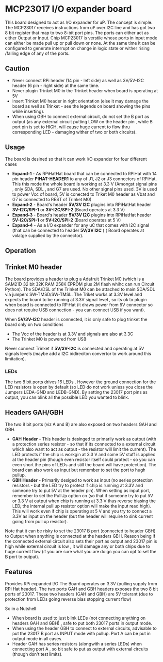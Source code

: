 # MCP23017 I/O expander board
This board designed to act as I/O expander for uP. The concept is simple. The MCP23017 receives instructions 
from uP over I2C line and has got two 8 bit register that map to two 8-bit port pins. The ports can either act as 
either Output or Input. Chip MCP23017 is verstile whose ports in input mode can either be made pull up or pull down or none. At the same time it can be configured to generate interrupt on change in logic state or wither rising /falling edge of any of the ports.
## Caution
  - Never connect RPi header (14 pin - left side) as well as 3V/5V-I2C header (6 pin - right side) at the same time.
  - Never plugin Trinket M0 in the Trinket header when board is operating at 5V 
  - Insert Trinket M0 header in right orientation (else it may damage the board as well as Trinket - see the legends on board showing the pins while inserting).
  - When using GBH to connect external circuit, do not set the B port as output (as any external circuit putting LOW on the header pin , while B port pin is set to HIGH, will cause huge current to flow thru corresponding LED - damaging wither of two or both circuits).

## Usage
The board is desined so that it can work I/O expander for four different cases
  - **Expand-1** - As RPiHatHat board that can be connected to RPiHat with 14 pin header **PIHAT-HEADER1** to any of J1, J2 or J3 connectors of RPiHat. This this mode the whole board is working at 3.3 V (Amongst signal pins , only SDA, SDL , and G7 are used. No other signal pins used. 3V is used to power Vcc of board, 5V is conected to Triket M0 header as Vbat and G7 is connected to REST of Trinket M0)
  - **Expand-2** - Board's header **5V/3V I2C** plugins into RPiHatHat header **3V-I2C/SPI-1** or **3V-I2C/SPI-2**  (Board operates at 3.3 V)
  - **Expand-3** - Board's header **5V/3V I2C** plugins into RPiHatHat header **5V-I2C/SPI-1** or **5V-I2C/SPI-2**  (Board operates at 5 V)
  - **Expand-4** - As a I/O expander for any uC that comes with I2C signal (that can be connected to header **5V/3V I2C** ) ( Board operates at volatge supplied by the connector).

## Operation

## Trinket M0 header
The board provides a header to plug a Adafruit Trinket M0 (which is a SAM21D 32 bit 32K RAM 256K EPROM plus 2M flash whihc can run Circuit Python). The SDA/DSL of the Trinket M0 can be attached to main SDA/SDL via jumpers SW-TMSD/SW-TMSL. The Triket works at 3.3V level and expects the board to be running at 3.3V signal level , so its ok to plugin when board is connected to RPiHat (it draws power from 5V connector so does not require USB connection - you can connect USB if you want). 

When **5V/3V-I2C** header is connected, it is only safe to plug trinket the board only on two conditions
  - The Vcc of the header is at 3.3V and signals are also at 3.3C
  - The Trinket M0 is powered from USB

Never connect Trinket if **5V/3V-I2C** is connected and operating at 5V signals levels (maybe add a I2C bidireciton convertor to work around this limitation).

### LEDs
The two 8 bit ports drives 16 LEDs . However the ground connection for the LED resistors is open by default (so LED do not work unless you close the Jumpers LEDA-GND and LEDB-GND). By setting the 23017 port pins as output, you can blink all the possible LED you wanted to blink.

## Headers GAH/GBH
The two 8 bit ports (viz A and B) are also exposed on two headers GAH and GBH. 
  - **GAH Header** - This header is desinged to primarily work as output (with a protection series resistor - so that if its connected to a external circuit which also want to act as output - the resistor will limit the current). The LED protects if the chip is workgin at 3.3 V and some 5V stuff is applied at the header pin (though even resistor itself could protect - so you can even short the pins of LEDs and still the board will have protection). The board can also work as input but remember to set the port to hugh pullup.
  - **GBH Header** - Primarily desiged to work as input (no series protection resistors - but the LED try to protect if chip is running at 3.3V and someone try to put 5V at the header pin). When setting as input port, remember to set the PullUp option on (so that if someone try to put 5V or 3.3 V at output when chip is running at 3.3 V thus reverse biasing the LED, the internal pull up resistor option will make the input read high). This will work even if chip is operating at 5 V and you try to connect a 3.3V as input on the header (but the header will require to sink current going from pull up resistor).
 

Note that it can be risky to set the 23017 B port (connected to header GBH) to Output when anything is connected at the headers GBH. Reason being if the connected external circuit also sets their port as output and 23017 pin is high while external circuit is low , it will damage any or both chips due to huge current flow (if you are sure what you are doign you can opt to set the B port to output).


## Features
Provides RPi expanded I/O
The Board operates on 3.3V (pulling supply from RPi Hat header).
The two ports GAH and GBH headers exposes the two 8 bit ports of 23017.
These two headers (GAH and GBH) are 5V tolerant (due to protection from LEDs going reverse bias stopping current flow)


So in a Nutshell
  - When board is used to just blink LEDs (not connecting anything on headers GAH and GBH) , safe to put both 23017 ports in output mode.
  - When using the header GBH to connect to external circuits, advisable to put the 23017 B port as INPUT mode with pullup. Port A can be put in output mode in all cases.
  - Header GAH has series resistors (alongwith a series LEDs) when connecting port A , so bit safe to put as output with external circuits (though don't test limits).


